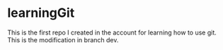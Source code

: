 # learningGit
This is the first repo I created in the account for learning how to use git.
This is the modification in branch dev.
